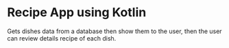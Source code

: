 # Recipe App using Kotlin

Gets dishes data from a database then show them to the user, then the user can review details recipe of each dish.
